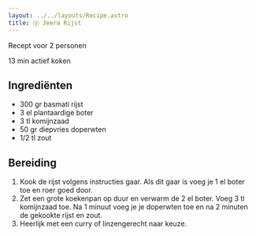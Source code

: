 ```yaml
---
layout: ../../layouts/Recipe.astro
title: Ⓥ Jeera Rijst
---
```

R﻿ecept voor 2 personen

13 m﻿in actief koken

## Ingrediënten

* 3﻿00 gr basmati rijst
* 3﻿ el plantaardige boter
* 3﻿ tl komijnzaad
* 5﻿0 gr diepvries doperwten
* 1﻿/2 tl zout



## Bereiding

1. K﻿ook de rijst volgens instructies gaar. Als dit gaar is voeg je 1 el boter toe en roer goed door. 
2. Z﻿et een grote koekenpan op duur en verwarm de 2 el boter. Voeg 3 tl komijnzaad toe. Na 1 minuut voeg je je doperwten toe en na 2 minuten de gekookte rijst en zout. 
3. H﻿eerlijk met een curry of linzengerecht naar keuze.